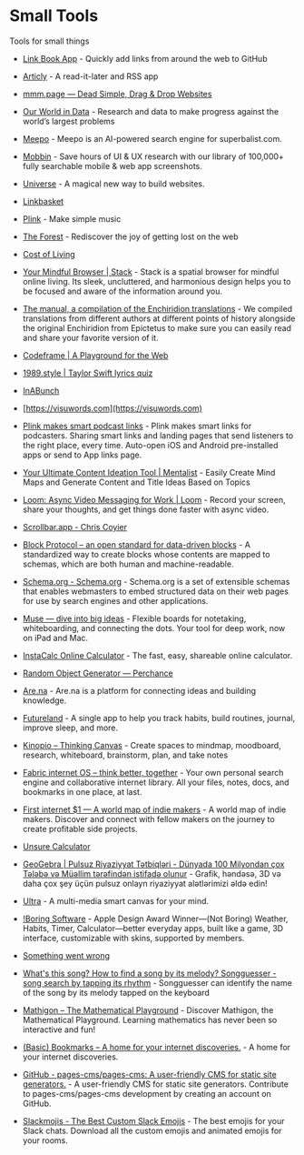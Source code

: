 # Small Tools

Tools for small things

- [Link Book App](https://link-book.vercel.app/) - Quickly add links from around the web to GitHub
- [Articly](https://articly.vercel.app/inbox/link) - A read-it-later and RSS app
- [mmm.page — Dead Simple, Drag & Drop Websites](https://mmm.page/)
- [Our World in Data](https://ourworldindata.org/) - Research and data to make progress against the world’s largest problems
- [Meepo](https://meepo.shop/) - Meepo is an AI-powered search engine for superbalist.com.
- [Mobbin](https://mobbin.com) - Save hours of UI & UX research with our library of 100,000+ fully searchable mobile & web app screenshots.
- [Universe](https://onuniverse.com) - A magical new way to build websites. 
- [Linkbasket](https://linkbasket.xyz/)
- [Plink](https://test.plink.in/) - Make simple music 
- [The Forest](https://theforest.link/) - Rediscover the joy of getting lost on the web
- [Cost of Living](https://www.numbeo.com/cost-of-living/)
- [Your Mindful Browser | Stack](https://stackbrowser.com/) - Stack is a spatial browser for mindful online living. Its sleek, uncluttered, and harmonious design helps you to be focused and aware of the information around you.
- [The manual, a compilation of the Enchiridion translations](https://psykip.vercel.app/) - We compiled translations from different authors at different points of history alongside the original Enchiridion from Epictetus to make sure you can easily read and share your favorite version of it.
- [Codeframe | A Playground for the Web](https://codeframe.co/)
- [1989.style | Taylor Swift lyrics quiz](https://1989.style/)
- [InABunch](https://inabunch.link/)
- [https://visuwords.com](https://visuwords.com)
- [Plink makes smart podcast links](https://plinkhq.com/) - Plink makes smart links for podcasters. Sharing smart links and landing pages that send listeners to the right place, every time. Auto-open iOS and Android pre-installed apps or send to App links page.
- [Your Ultimate Content Ideation Tool | Mentalist](https://mentalist-ai.vercel.app/) - Easily Create Mind Maps and Generate Content and Title Ideas Based on Topics
- [Loom: Async Video Messaging for Work | Loom](https://www.loom.com/) - Record your screen, share your thoughts, and get things done faster with async video.

- [Scrollbar.app - Chris Coyier](https://chriscoyier.net/2023/03/06/scrollbar-app/)
- [Block Protocol – an open standard for data-driven blocks](https://blockprotocol.org/) - A standardized way to create blocks whose contents are mapped to schemas, which are both human and machine-readable.
- [Schema.org - Schema.org](https://schema.org/) - Schema.org is a set of extensible schemas that enables webmasters to embed
    structured data on their web pages for use by search engines and other applications.
- [Muse — dive into big ideas](https://museapp.com/) - Flexible boards for notetaking, whiteboarding, and connecting the dots. Your tool for deep work, now on iPad and Mac.
- [InstaCalc Online Calculator](https://instacalc.com/) - The fast, easy, shareable online calculator.
- [Random Object Generator ― Perchance](https://perchance.org/object)
- [Are.na](https://www.are.na/) - Are.na is a platform for connecting ideas and building knowledge.
- [Futureland](https://futureland.tv/) - A single app to help you track habits, build routines, journal, improve sleep, and more.
- [Kinopio – Thinking Canvas](https://kinopio.club/) - Create spaces to mindmap, moodboard, research, whiteboard, brainstorm, plan, and take notes
- [Fabric internet OS – think better, together](https://fabric.so/) - Your own personal search engine and collaborative internet library. All your files, notes, docs, and bookmarks in one place, at last.
- [First internet $1 — A world map of indie makers](https://firstinternetdollar.com/) - A world map of indie makers. Discover and connect with fellow makers on the journey to create profitable side projects.
- [Unsure Calculator](https://filiph.github.io/unsure/)
- [GeoGebra | Pulsuz Riyaziyyat Tətbiqləri - Dünyada 100 Milyondan çox Tələbə və Müəllim tərəfindən istifadə olunur](https://www.geogebra.org/) - Grafik, həndəsə, 3D və daha çox şey üçün pulsuz onlayn riyaziyyat alətlərimizi əldə edin!
- [Ultra](https://ultra.tf/) - A multi-media smart canvas for your mind.
- [!Boring Software](https://www.andy.works/) - Apple Design Award Winner—(Not Boring) Weather, Habits, Timer, Calculator—better everyday apps, built like a game, 3D interface, customizable with skins, supported by members.
- [Something went wrong](https://setapp.com/)
- [What's this song? How to find a song by its melody? Songguesser - song search by tapping its rhythm](https://songguesser.com/) - Songguesser can identify the name of the song by its melody tapped on the keyboard
- [Mathigon – The Mathematical Playground](https://mathigon.org/) - Discover Mathigon, the Mathematical Playground. Learning mathematics has never been so interactive and fun!
- [(Basic) Bookmarks – A home for your internet discoveries.](https://bmrks.com/) - A home for your internet discoveries.
- [GitHub - pages-cms/pages-cms: A user-friendly CMS for static site generators.](https://github.com/pages-cms/pages-cms) - A user-friendly CMS for static site generators. Contribute to pages-cms/pages-cms development by creating an account on GitHub.
- [Slackmojis - The Best Custom Slack Emojis](https://slackmojis.com/) - The best emojis for your Slack chats. Download all the custom emojis and animated emojis for your rooms.